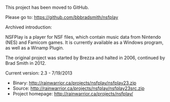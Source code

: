 This project has been moved to GitHub.

Please go to: https://github.com/bbbradsmith/nsfplay


Archived introduction:

NSFPlay is a player for NSF files, which contain music data from Nintendo (NES) and Famicom games. It is currently available as a Windows program, as well as a Winamp Plugin.

The original project was started by Brezza and halted in 2006, continued by Brad Smith in 2012.

Current version: 2.3 - 7/19/2013
  * Binary: http://rainwarrior.ca/projects/nsfplay/nsfplay23.zip
  * Source: http://rainwarrior.ca/projects/nsfplay/nsfplay23src.zip
  * Project homepage: http://rainwarrior.ca/projects/nsfplay/